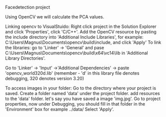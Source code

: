 Facedetection project

Using OpenCV we will calculate the PCA values.


Linking opencv to VisualStuido:
Right click project in the Solution Explorer and click 'Properties', click 'C/C++'.
Add the OpenCV resource by pasting the include directory into 'Additional Include Libraries', for example: C:\Users\Magnus\Documents\opencv\build\include, and click 'Apply'
To link the libraries: go to 'Linker' -> 'General' and pase C:\Users\Magnus\Documents\opencv\build\x64\vc14\lib in 'Additional Library Directories'. 

Go to 'Linker' -> 'Input' ->'Additional Dependencies' -> paste 'opencv_world320d.lib' (remember - 'd' in this library file denotes debugging, 320 denotes version 3.20)

To access images in your folder:
Go to the directory where your project is saved. Create a folder named 'data' under the project folder.
add resources to the 'data' folder. let's say you have saved a image 'img.jpg'.
Go to project properties, now under Debugging, you should fill in that folder in the 'Environment' box for example ../data/
Select 'Apply'.
